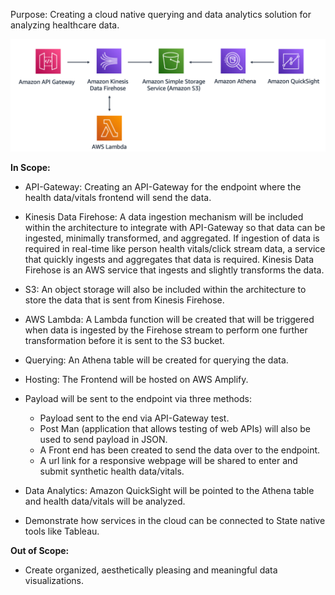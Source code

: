 Purpose: Creating a cloud native querying and data analytics solution for analyzing healthcare data.

![Cloud_Architecture](./images/cloud_architecure.png "Architecture Diagram")

**In Scope:**

- API-Gateway: Creating an API-Gateway for the endpoint where the health data/vitals frontend will send the data.

- Kinesis Data Firehose: A data ingestion mechanism will be included within the architecture to integrate with API-Gateway so that data can be ingested, minimally transformed, and aggregated. If ingestion of data is required in real-time like person health vitals/click stream data, a service that quickly ingests and aggregates that data is required. Kinesis Data Firehose is an AWS service that ingests and slightly transforms the data.

- S3: An object storage will also be included within the architecture to store the data that is sent from Kinesis Firehose.

- AWS Lambda: A Lambda function will be created that will be triggered when data is ingested by the Firehose stream to perform one further transformation before it is sent to the S3 bucket.

- Querying: An Athena table will be created for querying the data.

- Hosting: The Frontend will be hosted on AWS Amplify.

- Payload will be sent to the endpoint via three methods:
  - Payload sent to the end via API-Gateway test.
  - Post Man (application that allows testing of web APIs) will also be used to send payload in JSON.
  - A Front end has been created to send the data over to the endpoint.
  - A url link for a responsive webpage will be shared to enter and submit synthetic health data/vitals.
- Data Analytics: Amazon QuickSight will be pointed to the Athena table and health data/vitals will be analyzed.

- Demonstrate how services in the cloud can be connected to State native tools like Tableau.

**Out of Scope:**

- Create organized, aesthetically pleasing and meaningful data visualizations.
